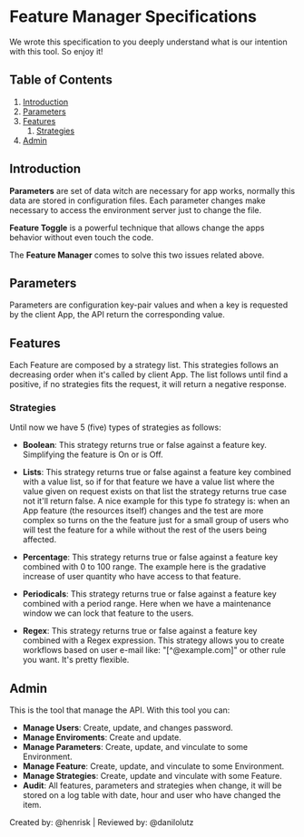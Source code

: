 # Feature Manager Specifications

We wrote this specification to you deeply understand what is our intention with this tool. So enjoy it!

## Table of Contents

1. [Introduction](#introduction)
2. [Parameters](#parameters)
3. [Features](#features)
    1. [Strategies](#strategies)
4. [Admin](#admin)

## Introduction

**Parameters** are set of data witch are necessary for app works, normally this data are stored in configuration files. Each parameter changes make necessary to access the environment server just to change the file.

**Feature Toggle** is a powerful technique that allows change the apps behavior without even touch the code.

The **Feature Manager** comes to solve this two issues related above.

## Parameters

Parameters are configuration key-pair values and when a key is requested by the client App, the API return the corresponding value.

## Features

Each Feature are composed by a strategy list. This strategies follows an decreasing order when it's called by client App. The list follows until find a positive, if no strategies fits the request, it will return a negative response.

### Strategies

Until now we have 5 (five) types of strategies as follows:

- **Boolean**: This strategy returns true or false against a feature key. Simplifying the feature is On or is Off.

- **Lists**: This strategy returns true or false against a feature key combined with a value list, so if for that feature we have a value list where the value given on request exists on that list the strategy returns true case not it'll return false. A nice example for this type fo strategy is: when an App feature (the resources itself) changes and the test are more complex so turns on the the feature just for a small group of users who will test the feature for a while without the rest of the users being affected.

- **Percentage**: This strategy returns true or false against a feature key combined with 0 to 100 range. The example here is the gradative increase of user quantity who have access to that feature.

- **Periodicals**: This strategy returns true or false against a feature key combined with a period range. Here when we have a maintenance window we can lock that feature to the users.

- **Regex**: This strategy returns true or false against a feature key combined with a Regex expression. This strategy allows you to create workflows based on user e-mail like: "[^@example.com]" or other rule you want. It's pretty flexible.

## Admin

This is the tool that manage the API. With this tool you can:

- **Manage Users**: Create, update, and changes password.
- **Manage Enviroments**: Create and update.
- **Manage Parameters**: Create, update, and vinculate to some Environment.
- **Manage Feature**: Create, update, and vinculate to some Environment.
- **Manage Strategies**: Create, update and vinculate with some Feature.
- **Audit**: All features, parameters and strategies when change, it will be stored on a log table with date, hour and user who have changed the item.

Created by: @henrisk | Reviewed by: @danilolutz
